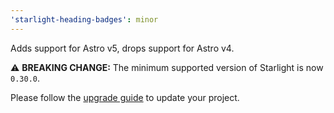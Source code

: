 ```yaml
---
'starlight-heading-badges': minor
---
```


Adds support for Astro v5, drops support for Astro v4.

⚠️ **BREAKING CHANGE:** The minimum supported version of Starlight is now `0.30.0`.

Please follow the [upgrade guide](https://github.com/withastro/starlight/releases/tag/%40astrojs/starlight%400.30.0) to update your project.
